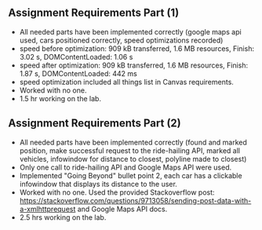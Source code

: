 ## Assignment Requirements Part (1)
- All needed parts have been implemented correctly (google maps api used, cars positioned correctly, speed optimizations recorded)
- speed before optimization: 909 kB transferred, 1.6 MB resources, Finish: 3.02 s, DOMContentLoaded: 1.06 s
- speed after optimization:  909 kB transferred, 1.6 MB resources, Finish: 1.87 s, DOMContentLoaded: 442 ms
- speed optimization included all things list in Canvas requirements.
- Worked with no one.
- 1.5 hr working on the lab.

## Assignment Requirements Part (2)
- All needed parts have been implemented correctly (found and marked position, make successful request to the ride-hailing API, marked all vehicles, infowindow for distance to closest, polyline made to closest)
- Only one call to ride-hailing API and Google Maps API were used.
- Implemented "Going Beyond" bullet point 2, each car has a clickable infowindow that displays its distance to the user.
- Worked with no one. Used the provided Stackoverflow post:  https://stackoverflow.com/questions/9713058/sending-post-data-with-a-xmlhttprequest and Google Maps API docs.
- 2.5 hrs working on the lab. 